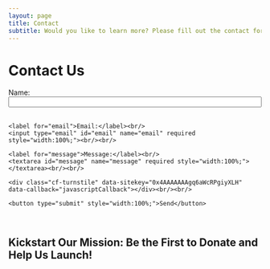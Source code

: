 ```yaml
---
layout: page
title: Contact
subtitle: Would you like to learn more? Please fill out the contact form.
---
```


# Contact Us

<div style="text-align:center;">
  <form action="https://formspree.io/f/mwpebego" method="POST" style="display:inline-block; text-align:left;">
    <label for="name">Name:</label><br/>
    <input type="text" id="name" name="name" required style="width:100%;"><br/><br/>

    <label for="email">Email:</label><br/>
    <input type="email" id="email" name="email" required style="width:100%;"><br/><br/>

    <label for="message">Message:</label><br/>
    <textarea id="message" name="message" required style="width:100%;"></textarea><br/><br/>

    <div class="cf-turnstile" data-sitekey="0x4AAAAAAAgq6aWcRPgiyXLH" data-callback="javascriptCallback"></div><br/><br/>

    <button type="submit" style="width:100%;">Send</button>
  </form>
</div>

## Kickstart Our Mission: Be the First to Donate and Help Us Launch!

<div class="gfm-embed" data-url="https://www.gofundme.com/f/empower-change-support-our-nonprofit-vision/widget/large?sharesheet=donationsEmpty&attribution_id=sl:987a8a9e-98dd-4038-921e-86b3876d49a3"></div>
<script defer src="https://www.gofundme.com/static/js/embed.js"></script>